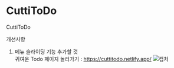 # CuttiToDo
CuttiToDo   

개선사항   
1. 메뉴 슬라이딩 기능 추가할 것      
귀여운 Todo 페이지 놀러가기 : https://cuttitodo.netlify.app/
![캡처](https://user-images.githubusercontent.com/93479286/163821418-901d62c2-dd72-4ceb-a3ff-d26a5ef7fb14.PNG)

